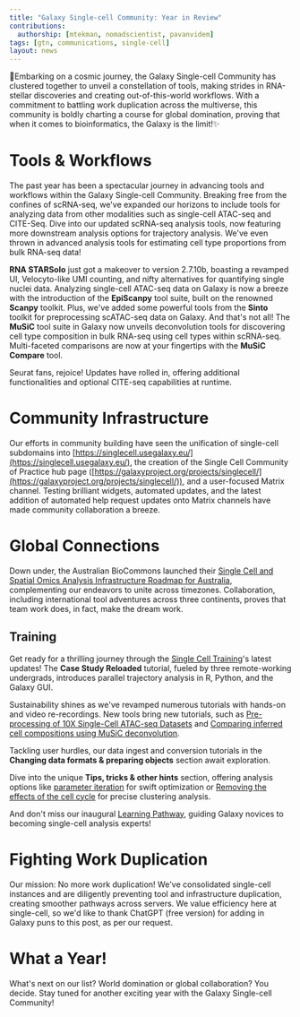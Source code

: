 ```yaml
---
title: "Galaxy Single-cell Community: Year in Review"
contributions:
  authorship: [mtekman, nomadscientist, pavanvidem]
tags: [gtn, communications, single-cell]
layout: news
---
```


🚀Embarking on a cosmic journey, the Galaxy Single-cell Community has clustered together to unveil a constellation of tools, making strides in RNA-stellar discoveries and creating out-of-this-world workflows. With a commitment to battling work duplication across the multiverse, this community is boldly charting a course for global domination, proving that when it comes to bioinformatics, the Galaxy is the limit!✨

# Tools & Workflows

The past year has been a spectacular journey in advancing tools and workflows within the Galaxy Single-cell Community. Breaking free from the confines of scRNA-seq, we've expanded our horizons to include tools for analyzing data from other modalities such as single-cell ATAC-seq and CITE-Seq. Dive into our updated scRNA-seq analysis tools, now featuring more downstream analysis options for trajectory analysis. We've even thrown in advanced analysis tools for estimating cell type proportions from bulk RNA-seq data!

**RNA STARSolo** just got a makeover to version 2.7.10b, boasting a revamped UI, Velocyto-like UMI counting, and nifty alternatives for quantifying single nuclei data. Analyzing single-cell ATAC-seq data on Galaxy is now a breeze with the introduction of the **EpiScanpy** tool suite, built on the renowned **Scanpy** toolkit. Plus, we've added some powerful tools from the **Sinto** toolkit for preprocessing scATAC-seq data on Galaxy. And that's not all! The **MuSiC** tool suite in Galaxy now unveils deconvolution tools for discovering cell type composition in bulk RNA-seq using cell types within scRNA-seq. Multi-faceted comparisons are now at your fingertips with the **MuSiC Compare** tool.

Seurat fans, rejoice! Updates have rolled in, offering additional functionalities and optional CITE-seq capabilities at runtime.

# Community Infrastructure

Our efforts in community building have seen the unification of single-cell subdomains into [https://singlecell.usegalaxy.eu/](https://singlecell.usegalaxy.eu/), the creation of the Single Cell Community of Practice hub page ([https://galaxyproject.org/projects/singlecell/](https://galaxyproject.org/projects/singlecell/)), and a user-focused Matrix channel. Testing brilliant widgets, automated updates, and the latest addition of automated help request updates onto Matrix channels have made community collaboration a breeze.

# Global Connections

Down under, the Australian BioCommons launched their [Single Cell and Spatial Omics Analysis Infrastructure Roadmap for Australia](https://zenodo.org/records/10368976), complementing our endeavors to unite across timezones. Collaboration, including international tool adventures across three continents, proves that team work does, in fact, make the dream work.

## Training

Get ready for a thrilling journey through the [Single Cell Training](https://training.galaxyproject.org/training-material/topics/single-cell/)'s latest updates! The **Case Study Reloaded** tutorial, fueled by three remote-working undergrads, introduces parallel trajectory analysis in R, Python, and the Galaxy GUI.

Sustainability shines as we've revamped numerous tutorials with hands-on and video re-recordings. New tools bring new tutorials, such as [Pre-processing of 10X Single-Cell ATAC-seq Datasets](https://training.galaxyproject.org/training-material/topics/single-cell/tutorials/scatac-preprocessing-tenx/tutorial.html) and [Comparing inferred cell compositions using MuSiC deconvolution](https://training.galaxyproject.org/training-material/topics/single-cell/tutorials/bulk-music-4-compare/tutorial.html).

Tackling user hurdles, our data ingest and conversion tutorials in the **Changing data formats & preparing objects** section await exploration.

Dive into the unique **Tips, tricks & other hints** section, offering analysis options like [parameter iteration](https://training.galaxyproject.org/training-material/topics/single-cell/tutorials/scanpy_parameter_iterator/tutorial.html) for swift optimization or [Removing the effects of the cell cycle](https://training.galaxyproject.org/training-material/topics/single-cell/tutorials/scrna-case_cell-cycle/tutorial.html) for precise clustering analysis.

And don't miss our inaugural [Learning Pathway](https://training.galaxyproject.org/training-material/learning-pathways/intro_single_cell.html), guiding Galaxy novices to becoming single-cell analysis experts!


# Fighting Work Duplication

Our mission: No more work duplication! We've consolidated single-cell instances and are diligently preventing tool and infrastructure duplication, creating smoother pathways across servers. We value efficiency here at single-cell, so we'd like to thank ChatGPT (free version) for adding in Galaxy puns to this post, as per our request.

# What a Year!

What's next on our list? World domination or global collaboration? You decide. Stay tuned for another exciting year with the Galaxy Single-cell Community!
